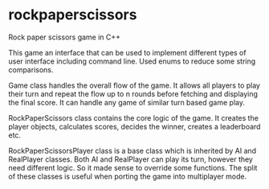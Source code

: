 # rockpaperscissors
Rock paper scissors game in C++

This game an interface that can be used to implement different types of user interface including command line. Used enums to reduce some string comparisons.

Game class handles the overall flow of the game. It allows all players to play their turn and repeat the flow up to n rounds before fetching and displaying the final score. It can handle any game of similar turn based game play.

RockPaperScissors class contains the core logic of the game. It creates the player objects, calculates scores, decides the winner, creates a leaderboard etc.

RockPaperScissorsPlayer class is a base class which is inherited by AI and RealPlayer classes. Both AI and RealPlayer can play its turn, however they need different logic. So it made sense to override some functions. The split of these classes is useful when porting the game into multiplayer mode.
